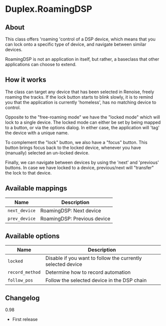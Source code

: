 # Duplex.RoamingDSP

## About

This class offers 'roaming 'control of a DSP device, which means that you can lock onto a specific type of device, and navigate between similar devices.

RoamingDSP is not an application in itself, but rather, a baseclass that other applications can choose to extend. 

## How it works

The class can target any device that has been selected in Renoise, freely roaming the tracks. If the lock button starts to blink slowly, it is to remind you that the application is currently 'homeless', has no matching device to control. 

Opposite to the "free-roaming mode" we have the "locked mode" which will lock to a single device. The locked mode can either be set by being mapped to a button, or via the options dialog. In either case, the application will 'tag' the device with a unique name. 

To complement the "lock" button, we also have a "focus" button. This button brings focus back to the locked device, whenever you have (manually) selected an un-locked device.

Finally, we can navigate between devices by using the 'next' and 'previous' buttons. In case we have locked to a device, previous/next will "transfer" the lock to that device.

## Available mappings 

| Name          | Description   |
| ------------- |---------------|
|`next_device`|RoamingDSP: Next device|  
|`prev_device`|RoamingDSP: Previous device|  

## Available options 

| Name          | Description   |
| ------------- |---------------|
|`locked`|Disable if you want to follow the currently selected device |  
|`record_method`|Determine how to record automation|  
|`follow_pos`|Follow the selected device in the DSP chain|  

## Changelog

0.98
- First release


